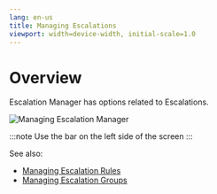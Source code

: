 ```yaml
---
lang: en-us
title: Managing Escalations
viewport: width=device-width, initial-scale=1.0
---
```


# Overview

Escalation Manager has options related to Escalations.

![Managing Escalation Manager](../../../../../Resources/Images/SM/Library/EscalationManager/EscalationManager.png "Managing Escalation Manager")

:::note
Use the bar on the left side of the screen
:::

See also:

- [Managing Escalation Rules](Managing-Escalation-Rules.md)
- [Managing Escalation Groups](Managing-Escalation-Groups.md)
